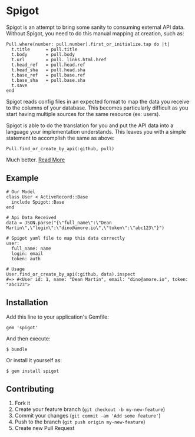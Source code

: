 # Spigot

Spigot is an attempt to bring some sanity to consuming external API data. Without Spigot, you need
to do this manual mapping at creation, such as:

    Pull.where(number: pull.number).first_or_initialize.tap do |t|
      t.title      = pull.title
      t.body       = pull.body
      t.url        = pull._links.html.href
      t.head_ref   = pull.head.ref
      t.head_sha   = pull.head.sha
      t.base_ref   = pull.base.ref
      t.base_sha   = pull.base.sha
      t.save
    end

Spigot reads config files in an expected format to map the data you receive to the columns of your database.
This becomes particularly difficult as you start having multiple sources for the same resource (ex: users).

Spigot is able to do the translation for you and put the API data into a language your implementation understands.
This leaves you with a simple statement to accomplish the same as above:

    Pull.find_or_create_by_api(:github, pull)

Much better. [Read More](https://github.com/mwerner/spigot/wiki)

## Example

    # Our Model
    class User < ActiveRecord::Base
      include Spigot::Base
    end

    # Api Data Received
    data = JSON.parse("{\"full_name\":\"Dean Martin\",\"login\":\"dino@amore.io\",\"token\":\"abc123\"}")

    # Spigot yaml file to map this data correctly
    user:
      full_name: name
      login: email
      token: auth

    # Usage
    User.find_or_create_by_api(:github, data).inspect
    #=> #<User id: 1, name: "Dean Martin", email: "dino@amore.io", token: "abc123">

## Installation

Add this line to your application's Gemfile:

    gem 'spigot'

And then execute:

    $ bundle

Or install it yourself as:

    $ gem install spigot

## Contributing

1. Fork it
2. Create your feature branch (`git checkout -b my-new-feature`)
3. Commit your changes (`git commit -am 'Add some feature'`)
4. Push to the branch (`git push origin my-new-feature`)
5. Create new Pull Request
